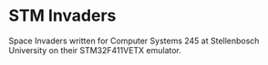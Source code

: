 # STM Invaders
Space Invaders written for Computer Systems 245 at Stellenbosch University on
their STM32F411VETX emulator.

